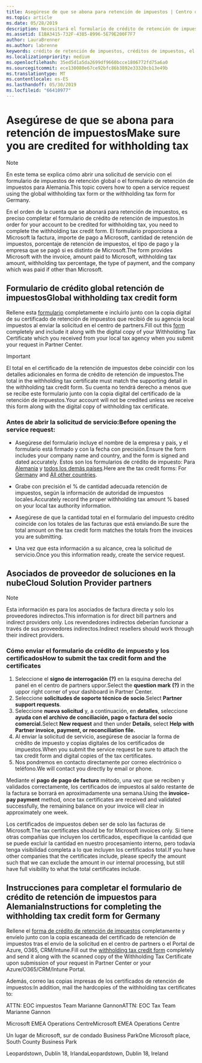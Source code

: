 ```yaml
---
title: Asegúrese de que se abona para retención de impuestos | Centro de partners
ms.topic: article
ms.date: 05/28/2019
description: Necesitará el formulario de crédito de retención de impuestos y el certificado de la retención de impuestos para abrir una solicitud de servicio.
ms.assetid: E1BA3415-732F-4385-8996-5E79E200F7F7
author: LauraBrenner
ms.author: labrenne
keywords: crédito de retención de impuestos, créditos de impuestos, el formulario del crédito de impuesto alemán, crédito de impuesto de formulario
ms.localizationpriority: medium
ms.openlocfilehash: 35ed5d1a5da2699df9660bcce1806772fd75a6a0
ms.sourcegitcommit: ece130080e67ce92bfc86b3892e33320cb13e49b
ms.translationtype: MT
ms.contentlocale: es-ES
ms.lasthandoff: 05/30/2019
ms.locfileid: "66410977"
---
```

# <a name="make-sure-you-are-credited-for-withholding-tax"></a><span data-ttu-id="5cda2-104">Asegúrese de que se abona para retención de impuestos</span><span class="sxs-lookup"><span data-stu-id="5cda2-104">Make sure you are credited for withholding tax</span></span>

>[!Note]
><span data-ttu-id="5cda2-105">En este tema se explica cómo abrir una solicitud de servicio con el formulario de impuestos de retención global o el formulario de retención de impuestos para Alemania.</span><span class="sxs-lookup"><span data-stu-id="5cda2-105">This topic covers how to open a service request using the global withholding tax form or the withholding tax form for Germany.</span></span>

<span data-ttu-id="5cda2-106">En el orden de la cuenta que se abonará para retención de impuestos, es preciso completar el formulario de crédito de retención de impuestos.</span><span class="sxs-lookup"><span data-stu-id="5cda2-106">In order for your account to be credited for withholding tax, you need to complete the withholding tax credit form.</span></span> <span data-ttu-id="5cda2-107">El formulario proporciona a Microsoft la factura, importe de pago a Microsoft, cantidad de retención de impuestos, porcentaje de retención de impuestos, el tipo de pago y la empresa que se pagó si es distinto de Microsoft.</span><span class="sxs-lookup"><span data-stu-id="5cda2-107">The form provides Microsoft with the invoice, amount paid to Microsoft, withholding tax amount, withholding tax percentage, the type of payment, and the company which was paid if other than Microsoft.</span></span>  

## <a name="global-withholding-tax-credit-form"></a><span data-ttu-id="5cda2-108">Formulario de crédito global retención de impuestos</span><span class="sxs-lookup"><span data-stu-id="5cda2-108">Global withholding tax credit form</span></span>

<span data-ttu-id="5cda2-109">Rellene esta [formulario](https://query.prod.cms.rt.microsoft.com/cms/api/am/binary/RE30311) completamente e incluirlo junto con la copia digital de su certificado de retención de impuestos que recibió de su agencia local impuestos al enviar la solicitud en el centro de partners.</span><span class="sxs-lookup"><span data-stu-id="5cda2-109">Fill out this [form](https://query.prod.cms.rt.microsoft.com/cms/api/am/binary/RE30311) completely and include it along with the digital copy of your Withholding Tax Certificate which you received from your local tax agency when you submit your request in Partner Center.</span></span>
>[!IMPORTANT]
><span data-ttu-id="5cda2-110">El total en el certificado de la retención de impuestos debe coincidir con los detalles adicionales en forma de crédito de retención de impuestos.</span><span class="sxs-lookup"><span data-stu-id="5cda2-110">The total in the withholding tax certificate must match the supporting detail in the withholding tax credit form.</span></span> <span data-ttu-id="5cda2-111">Su cuenta no tendrá derecho a menos que se recibe este formulario junto con la copia digital del certificado de la retención de impuestos.</span><span class="sxs-lookup"><span data-stu-id="5cda2-111">Your account will not be credited unless we receive this form along with the digital copy of withholding tax certificate.</span></span>

### <a name="before-opening-the-service-request"></a><span data-ttu-id="5cda2-112">Antes de abrir la solicitud de servicio:</span><span class="sxs-lookup"><span data-stu-id="5cda2-112">Before opening the service request:</span></span>

- <span data-ttu-id="5cda2-113">Asegúrese del formulario incluye el nombre de la empresa y país, y el formulario está firmado y con la fecha con precisión.</span><span class="sxs-lookup"><span data-stu-id="5cda2-113">Ensure the form includes your company name and country, and the form is signed and dated accurately.</span></span> <span data-ttu-id="5cda2-114">Estos son los formularios de crédito de impuesto: Para [Alemania](https://query.prod.cms.rt.microsoft.com/cms/api/am/binary/RE305Lo) y [todos los demás países](https://query.prod.cms.rt.microsoft.com/cms/api/am/binary/RE30311).</span><span class="sxs-lookup"><span data-stu-id="5cda2-114">Here are the tax credit forms: For [Germany](https://query.prod.cms.rt.microsoft.com/cms/api/am/binary/RE305Lo) and [All other countries](https://query.prod.cms.rt.microsoft.com/cms/api/am/binary/RE30311).</span></span>

- <span data-ttu-id="5cda2-115">Grabe con precisión el % de cantidad adecuada retención de impuestos, según la información de autoridad de impuestos locales.</span><span class="sxs-lookup"><span data-stu-id="5cda2-115">Accurately record the proper withholding tax amount % based on your local tax authority information.</span></span>

- <span data-ttu-id="5cda2-116">Asegúrese de que la cantidad total en el formulario del impuesto crédito coincide con los totales de las facturas que está enviando.</span><span class="sxs-lookup"><span data-stu-id="5cda2-116">Be sure the total amount on the tax credit form matches the totals from the invoices you are submitting.</span></span> 

- <span data-ttu-id="5cda2-117">Una vez que esta información a su alcance, crea la solicitud de servicio.</span><span class="sxs-lookup"><span data-stu-id="5cda2-117">Once you this information ready, create the service request.</span></span>

## <a name="cloud-solution-provider-partners"></a><span data-ttu-id="5cda2-118">Asociados de proveedor de soluciones en la nube</span><span class="sxs-lookup"><span data-stu-id="5cda2-118">Cloud Solution Provider partners</span></span>

>[!Note]
><span data-ttu-id="5cda2-119">Esta información es para los asociados de factura directa y solo los proveedores indirectos.</span><span class="sxs-lookup"><span data-stu-id="5cda2-119">This information is for direct bill partners and indirect providers only.</span></span> <span data-ttu-id="5cda2-120">Los revendedores indirectos deberían funcionar a través de sus proveedores indirectos.</span><span class="sxs-lookup"><span data-stu-id="5cda2-120">Indirect resellers should work through their indirect providers.</span></span>

### <a name="how-to-submit-the-tax-credit-form-and-the-certificates"></a><span data-ttu-id="5cda2-121">Cómo enviar el formulario de crédito de impuesto y los certificados</span><span class="sxs-lookup"><span data-stu-id="5cda2-121">How to submit the tax credit form and the certificates</span></span>

1. <span data-ttu-id="5cda2-122">Seleccione el **signo de interrogación** **(?)**  en la esquina derecha del panel en el centro de partners uppor.</span><span class="sxs-lookup"><span data-stu-id="5cda2-122">Select the **question mark** **(?)** in the uppor right corner of your dashboard in Partner Center.</span></span>
2. <span data-ttu-id="5cda2-123">Seleccione **solicitudes de soporte técnico de socio**.</span><span class="sxs-lookup"><span data-stu-id="5cda2-123">Select **Partner support requests**.</span></span>
3. <span data-ttu-id="5cda2-124">Seleccione **nueva solicitud** y, a continuación, en **detalles**, seleccione **ayuda con el archivo de conciliación, pago o factura del socio comercial.**</span><span class="sxs-lookup"><span data-stu-id="5cda2-124">Select **New request** and then under **Details**, select **Help with Partner invoice, payment, or reconciliation file.**</span></span>
4. <span data-ttu-id="5cda2-125">Al enviar la solicitud de servicio, asegúrese de asociar la forma de crédito de impuesto y copias digitales de los certificados de impuestos.</span><span class="sxs-lookup"><span data-stu-id="5cda2-125">When you submit the service request be sure to attach the tax credit form and digital copies of the tax certificates.</span></span>
5. <span data-ttu-id="5cda2-126">Nos pondremos en contacto directamente por correo electrónico o teléfono.</span><span class="sxs-lookup"><span data-stu-id="5cda2-126">We will contact you directly by email or phone.</span></span>

<span data-ttu-id="5cda2-127">Mediante el **pago de pago de factura** método, una vez que se reciben y validados correctamente, los certificados de impuestos al saldo restante de la factura se borrará en aproximadamente una semana.</span><span class="sxs-lookup"><span data-stu-id="5cda2-127">Using the **invoice-pay payment** method, once tax certificates are received and validated successfully, the remaining balance on your invoice will clear in approximately one week.</span></span> 

<span data-ttu-id="5cda2-128">Los certificados de impuestos deben ser de solo las facturas de Microsoft.</span><span class="sxs-lookup"><span data-stu-id="5cda2-128">The tax certificates should be for Microsoft invoices only.</span></span> <span data-ttu-id="5cda2-129">Si tiene otras compañías que incluyen los certificados, especifique la cantidad que se puede excluir la cantidad en nuestro procesamiento interno, pero todavía tenga visibilidad completa a lo que incluyen los certificados total.</span><span class="sxs-lookup"><span data-stu-id="5cda2-129">If you have other companies that the certificates include, please specify the amount such that we can exclude the amount in our internal processing, but still have full visibility to what the total certificates include.</span></span> 

## <a name="instructions-for-completing-the-withholding-tax-credit-form-for-germany"></a><span data-ttu-id="5cda2-130">Instrucciones para completar el formulario de crédito de retención de impuestos para Alemania</span><span class="sxs-lookup"><span data-stu-id="5cda2-130">Instructions for completing the withholding tax credit form for Germany</span></span>

<span data-ttu-id="5cda2-131">Rellene el [forma de crédito de retención de impuestos](https://query.prod.cms.rt.microsoft.com/cms/api/am/binary/RE305Lo) completamente y envíelo junto con la copia escaneada del certificado de retención de impuestos tras el envío de la solicitud en el centro de partners o el Portal de Azure, O365, CRM/Intune.</span><span class="sxs-lookup"><span data-stu-id="5cda2-131">Fill out the [withholding tax credit form](https://query.prod.cms.rt.microsoft.com/cms/api/am/binary/RE305Lo)  completely and send it along with the scanned copy of the Withholding Tax Certificate upon submission of your request in Partner Center or your Azure/O365/CRM/Intune Portal.</span></span> 

<span data-ttu-id="5cda2-132">Además, correo las copias impresas de los certificados de retención de impuestos:</span><span class="sxs-lookup"><span data-stu-id="5cda2-132">In addition, mail the hardcopies of the withholding tax certificates to:</span></span>

<span data-ttu-id="5cda2-133">ATTN: EOC impuestos Team Marianne Gannon</span><span class="sxs-lookup"><span data-stu-id="5cda2-133">ATTN: EOC Tax Team Marianne Gannon</span></span>

<span data-ttu-id="5cda2-134">Microsoft EMEA Operations Centre</span><span class="sxs-lookup"><span data-stu-id="5cda2-134">Microsoft EMEA Operations Centre</span></span>

<span data-ttu-id="5cda2-135">Un lugar de Microsoft, sur de condado Business Park</span><span class="sxs-lookup"><span data-stu-id="5cda2-135">One Microsoft place, South County Business Park</span></span>

<span data-ttu-id="5cda2-136">Leopardstown, Dublín 18, Irlanda</span><span class="sxs-lookup"><span data-stu-id="5cda2-136">Leopardstown, Dublin 18, Ireland</span></span>
